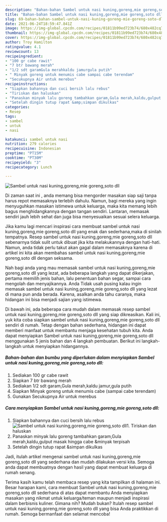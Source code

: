 ```yaml
---
description: "Bahan-bahan Sambel untuk nasi kuning,goreng,mie goreng,soto dll yang nikmat Untuk Jualan"
title: "Bahan-bahan Sambel untuk nasi kuning,goreng,mie goreng,soto dll yang nikmat Untuk Jualan"
slug: 69-bahan-bahan-sambel-untuk-nasi-kuning-goreng-mie-goreng-soto-dll-yang-nikmat-untuk-jualan
date: 2021-06-24T18:59:47.841Z
image: https://img-global.cpcdn.com/recipes/01811b99ed723b74/680x482cq70/sambel-untuk-nasi-kuninggorengmie-gorengsoto-dll-foto-resep-utama.jpg
thumbnail: https://img-global.cpcdn.com/recipes/01811b99ed723b74/680x482cq70/sambel-untuk-nasi-kuninggorengmie-gorengsoto-dll-foto-resep-utama.jpg
cover: https://img-global.cpcdn.com/recipes/01811b99ed723b74/680x482cq70/sambel-untuk-nasi-kuninggorengmie-gorengsoto-dll-foto-resep-utama.jpg
author: Troy Hamilton
ratingvalue: 4.1
reviewcount: 13
recipeingredient:
- "100 gr cabe rawit"
- "7 btr bawang merah"
- "1/2 sdt garamGula merahkaldu jamurgula putih"
- " Minyak goreng untuk menumis cabe sampai cabe terendam"
- "Secukupnya Air untuk merebus"
recipeinstructions:
- "Siapkan bahannya dan cuci bersih lalu rebus"
- "Tiriskan dan haluskan"
- "Panaskan minyak lalu goreng tambahkan garam,Gula merah,kaldu,gulput masak hingga cabe &amp;minyak terpisah"
- "Setelah dingin tutup rapat &amp;simpan dikulkas"
categories:
- Resep
tags:
- sambel
- untuk
- nasi

katakunci: sambel untuk nasi 
nutrition: 279 calories
recipecuisine: Indonesian
preptime: "PT15M"
cooktime: "PT30M"
recipeyield: "3"
recipecategory: Lunch

---
```



![Sambel untuk nasi kuning,goreng,mie goreng,soto dll](https://img-global.cpcdn.com/recipes/01811b99ed723b74/680x482cq70/sambel-untuk-nasi-kuninggorengmie-gorengsoto-dll-foto-resep-utama.jpg)

Di zaman  saat ini , anda memang bisa mengorder masakan siap saji tanpa harus repot memasaknya terlebih dahulu. Namun, bagi mereka yang ingin menyuguhkan masakan istimewa untuk keluarga, maka kita memang lebih bagus menghidangkannya dengan tangan sendiri. Lantaran, memasak sendiri jauh lebih sehat dan juga bisa menyesuaikan sesuai selera keluarga.

Jika kamu lagi mencari inspirasi cara membuat sambel untuk nasi kuning,goreng,mie goreng,soto dll yang enak dan sederhana,maka di sinilah tempatnya. Resep sambel untuk nasi kuning,goreng,mie goreng,soto dll  sebenarnya tidak sulit untuk dibuat jika kita melakukannya dengan hati-hati. Namun, anda tidak perlu takut akan gagal dalam memasaknya 
karena di artikel ini kita akan membahas sambel untuk nasi kuning,goreng,mie goreng,soto dll dengan seksama.  



Nah bagi anda yang mau memasak sambel untuk nasi kuning,goreng,mie goreng,soto dll yang lezat, ada beberapa langkah yang dapat dikerjakan, pertama memilih jenis bahan, lalu penentuan bahan segar, sampai cara mengolah dan menyajikannya. Anda Tidak usah pusing kalau ingin memasak sambel untuk nasi kuning,goreng,mie goreng,soto dll yang lezat di mana pun anda berada. Karena, asalkan anda  tahu caranya, maka hidangan ini bisa menjadi sajian yang istimewa.

Di bawah ini, ada beberapa cara mudah dalam memasak resep sambel untuk nasi kuning,goreng,mie goreng,soto dll yang siap dikreasikan. Kali ini, yuk kita coba siapkan sambel untuk nasi kuning,goreng,mie goreng,soto dll sendiri di rumah. Tetap dengan bahan sederhana, hidangan ini dapat memberi manfaat untuk membantu menjaga kesehatan tubuh kita. Anda dapat menyiapkan Sambel untuk nasi kuning,goreng,mie goreng,soto dll menggunakan 5 jenis bahan dan 4 langkah pembuatan. Berikut ini langkah-langkah untuk menyiapkan hidangannya.

<!--inarticleads1-->

##### Bahan-bahan dan bumbu yang diperlukan dalam menyiapkan Sambel untuk nasi kuning,goreng,mie goreng,soto dll:

1. Sediakan 100 gr cabe rawit
1. Siapkan 7 btr bawang merah
1. Sediakan 1/2 sdt garam,Gula merah,kaldu jamur,gula putih
1. Siapkan  Minyak goreng untuk menumis cabe (sampai cabe terendam)
1. Gunakan Secukupnya Air untuk merebus




<!--inarticleads2-->

##### Cara menyiapkan Sambel untuk nasi kuning,goreng,mie goreng,soto dll:

1. Siapkan bahannya dan cuci bersih lalu rebus
<img src="https://img-global.cpcdn.com/steps/56e15b011277248d/160x128cq70/sambel-untuk-nasi-kuninggorengmie-gorengsoto-dll-langkah-memasak-1-foto.jpg" alt="Sambel untuk nasi kuning,goreng,mie goreng,soto dll">1. Tiriskan dan haluskan
1. Panaskan minyak lalu goreng tambahkan garam,Gula merah,kaldu,gulput masak hingga cabe &amp;minyak terpisah
1. Setelah dingin tutup rapat &amp;simpan dikulkas




Jadi, itulah artikel mengenai  sambel untuk nasi kuning,goreng,mie goreng,soto dll  yang sederhana dan mudah dilakukan versi kita. Semoga anda dapat membuatnya dengan hasil yang dapat membuat keluarga di rumah senang. 

Terima kasih kamu telah membaca resep yang kita tampilkan di halaman ini. Besar harapan kami, cara membuat  Sambel untuk nasi kuning,goreng,mie goreng,soto dll sederhana di atas dapat membantu Anda menyiapkan masakan yang nikmat untuk keluarga/teman maupun menjadi inspirasi dalam berbisnis kuliner. Gimana nih? Mudah bukan? Itulah resep sambel untuk nasi kuning,goreng,mie goreng,soto dll yang bisa Anda praktikkan di rumah. Semoga bermanfaat dan selamat mencoba!

